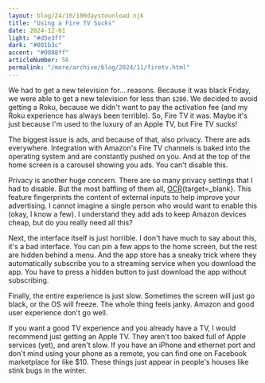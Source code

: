 ```yaml
---
layout: blog/24/10/100daystounload.njk
title: "Using a Fire TV Sucks"
date: 2024-12-01
light: "#d5e3ff"
dark: "#001b3c"
accent: "#0088ff"
articleNumber: 56
permalink: "/more/archive/blog/2024/11/firetv.html"
---
```

We had to get a new television for... reasons. Because it was black Friday, we were able to get a new television for less than `$200`. We decided to avoid getting a Roku, because we didn't want to pay the activation fee (and my Roku experience has always been terrible). So, Fire TV it was. Maybe it's just because I'm used to the luxury of an Apple TV, but Fire TV sucks!

The biggest issue is ads, and because of that, also privacy. There are ads everywhere. Integration with Amazon's Fire TV channels is baked into the operating system and are constantly pushed on you. And at the top of the home screen is a carousel showing you ads. You can't disable this.

Privacy is another huge concern. There are so many privacy settings that I had to disable. But the most baffling of them all, [OCR](https://www.amazon.com/gp/help/customer/display.html?nodeId=GPFTD7F3EVCLUD3C){target=_blank}. This feature fingerprints the content of external inputs to help improve your advertising. I cannot imagine a single person who would want to enable this (okay, I know a few). I understand they add ads to keep Amazon devices cheap, but do you really need all this?

Next, the interface itself is just horrible. I don't have much to say about this, it's a bad interface. You can pin a few apps to the home screen, but the rest are hidden behind a menu. And the app store has a sneaky trick where they automatically subscribe you to a streaming service when you download the app. You have to press a hidden button to just download the app without subscribing.

Finally, the entire experience is just slow. Sometimes the screen will just go black, or the OS will freeze. The whole thing feels janky. Amazon and good user experience don't go well.

If you want a good TV experience and you already have a TV, I would recommend just getting an Apple TV. They aren't too baked full of Apple services (yet), and aren't slow. If you have an iPhone and ethernet port and don't mind using your phone as a remote, you can find one on Facebook marketplace for like $10. These things just appear in people's houses like stink bugs in the winter.